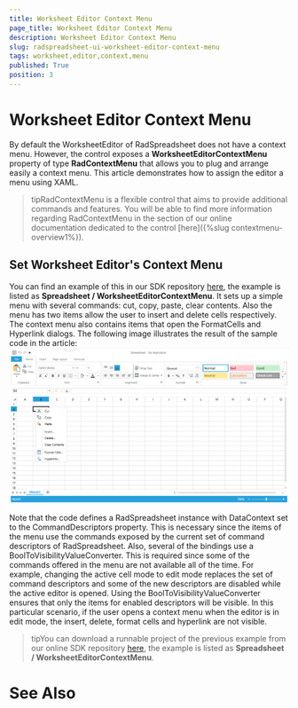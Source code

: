 ```yaml
---
title: Worksheet Editor Context Menu
page_title: Worksheet Editor Context Menu
description: Worksheet Editor Context Menu
slug: radspreadsheet-ui-worksheet-editor-context-menu
tags: worksheet,editor,context,menu
published: True
position: 3
---
```


# Worksheet Editor Context Menu



By default the WorksheetEditor of RadSpreadsheet does not have a context menu. However, the control exposes a __WorksheetEditorContextMenu__
        property of type __RadContextMenu__ that allows you to plug and arrange easily a context menu. This article demonstrates how to
        assign the editor a menu using XAML.
      

>tipRadContextMenu is a flexible control that aims to provide additional commands and features. You will be able to find more information regarding
          RadContextMenu in the section of our online documentation dedicated to the control [here]({%slug contextmenu-overview1%}).
        

## Set Worksheet Editor's Context Menu

You can find an example of this in our SDK repository
          [here](https://github.com/telerik/xaml-sdk), the example is listed as __Spreadsheet / WorksheetEditorContextMenu__. 
          It sets up a simple menu with several commands: cut, copy, paste, clear contents. Also the menu has two items allow the user to insert
          and delete cells respectively. The context menu also contains items that open the FormatCells and Hyperlink dialogs. The following image illustrates the
          result of the sample code in the article:
        ![Rad Spreadsheet UI Worksheet Editor Context Menu 01](images/RadSpreadsheet_UI_Worksheet_Editor_Context_Menu_01.png)

Note that the code defines a RadSpreadsheet instance with DataContext set to the CommandDescriptors property. This is necessary since
          the items of the menu use the commands exposed by the current set of command descriptors of RadSpreadsheet. Also, several of the bindings use a
          BoolToVisibilityValueConverter. This is required since some of the commands offered in the menu are not available all of the time. For example, changing the
          active cell mode to edit mode replaces the set of command descriptors and some of the new descriptors are disabled while the active editor is opened. Using
          the BoolToVisibilityValueConverter ensures that only the items for enabled descriptors will be visible. In this particular scenario, if the user opens a
          context menu when the editor is in edit mode, the insert, delete, format cells and hyperlink are not visible.
        

>tipYou can download a runnable project of the previous example from our online SDK repository
            [here](https://github.com/telerik/xaml-sdk), the example is listed as __Spreadsheet / WorksheetEditorContextMenu__.
          

# See Also
